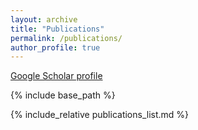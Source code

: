 ```yaml
---
layout: archive
title: "Publications"
permalink: /publications/
author_profile: true
---
```


<a href="https://scholar.google.com/citations?hl=en&user=NSJvWmQAAAAJ&view_op=list_works&sortby=pubdate"><i class="fas fa-fw fa-graduation-cap"></i>Google Scholar profile</a>

{% include base_path %}

{% include_relative publications_list.md %}
